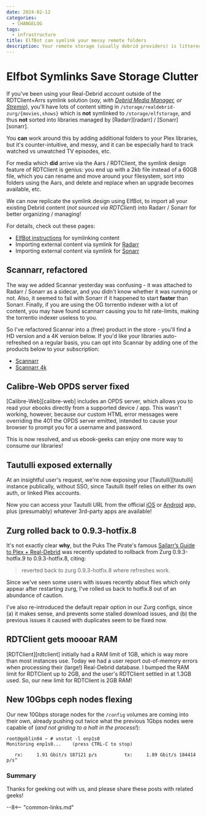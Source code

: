```yaml
---
date: 2024-02-12
categories:
  - CHANGELOG
tags:
  - infrastructure
title: ElfBot can symlink your messy remote folders
description: Your remote storage (usually debrid providers) is littered with content, all mostly unsorted, weirdly-named, and hard to play in Plex. ElfBot can now symlink these for you so that the Aars can import them and sort them beautifully for Plex to scan!
---
```


# Elfbot Symlinks Save Storage Clutter

If you've been using your Real-Debrid account outside of the RDTClient+Arrs symlink solution (*say, with [Debrid Media Manager](https://debridmediamanager.com), or [Stremio](https://elfhosted.com/guides/media/stream-from-real-debrid-with-self-hosted-torrentio/)*), you'll have lots of content sitting in `/storage/realdebrid-zurg/{movies,shows}` which is **not** symlinked to `/storage/elfstorage`, and thus **not** sorted into libraries managed by [Radarr][radarr] / [Sonarr][sonarr].

You **can** work around this by adding additional folders to your Plex libraries, but it's counter-intuitive, and messy, and it can be especially hard to track watched vs unwatched TV episodes, etc.

For media which **did** arrive via the Aars / RDTClient, the symlink design feature of RDTClient is genius:  you end up with a 2kb file instead of a 60GB file, which you can rename and move around your filesystem, sort into folders using the Aars, and delete and replace when an upgrade becomes available, etc.

We can now replicate the symlink design using ElfBot, to import all your existing Debrid content (*not sourced via RDTClient*) into Radarr / Sonarr for better organizing / managing!

For details, check out these pages:

<!-- more -->

* [ElfBot instructions](/app/elfbot/#how-to-import-symlinks) for symlinking content
* Importing external content via symlink for [Radarr](/app/radarr/#import-existing-remote-media)
* Importing external content via symlink for [Sonarr](/app/sonarr/#import-existing-remote-media)

## Scannarr, refactored

The way we added Scannar yesterday was confusing - it was attached to Radarr / Sonarr as a sidecar, and you didn't know whether it was running or not. Also, it seemed to fail with Sonarr if it happened to start **faster** than Sonarr. Finally, if you are using the OG torrentio indexer with a lot of content, you may have found scannarr causing you to hit rate-limits, making the torrentio indexer useless to you.

So I've refactored Scannar into a (free) product in the store - you'll find a HD version and a 4K version below. If you'd like your libraries auto-refreshed on a regular basis, you can opt into Scannar by adding one of the products below to your subscription:

* [Scannarr](https://store.elfhosted.com/product/scannarr)
* [Scannarr 4k](https://store.elfhosted.com/product/scannarr-4k)

## Calibre-Web OPDS server fixed

[Calibre-Web][calibre-web] includes an OPDS server, which allows you to read your ebooks directly from a supported device / app. This wasn't working, however, because our custom HTML error messages were overriding the 401 the OPDS server emitted, intended to cause your browser to prompt you for a username and password.

This is now resolved, and us ebook-geeks can enjoy one more way to consume our libraries!

## Tautulli exposed externally

At an insightful user's request, we're now exposing your [Tautulli][tautulli] instance publically, without SSO, since Tautulli itself relies on either its own auth, or linked Plex accounts. 

Now you can access your Tautulli URL from the official [iOS](https://apps.apple.com/us/app/tautulli-remote/id1570909086) or [Android](https://play.google.com/store/apps/details?id=com.tautulli.tautulli_remote) app, plus (presumably) whatever 3rd-party apps are available!

## Zurg rolled back to 0.9.3-hotfix.8

It's not exactly clear **why**, but the Puks The Pirate's famous [Sailarr’s Guide to Plex + Real-Debrid](https://puksthepirate.notion.site/puksthepirate/eebe27d130fa400c8a0536cab9d46eb3?v=0cf094af30854b628e47ec17010725a5) was recently updated to rollback from Zurg 0.9.3-hotfix.9 to 0.9.3-hotfix.8, citing:

> reverted back to zurg 0.9.3-hotfix.8 where refreshes work.

Since we've seen some users with issues recently about files which only appear after restarting zurg, I've rolled us back to hotfix.8 out of an abundance of caution.

I've also re-introduced the default repair option in our Zurg configs, since (a) it makes sense, and prevents some stalled download issues, and (b) the previous issues it caused with duplicates seem to be fixed now.

## RDTClient gets moooar RAM

[RDTClient][rdtclient] initially had a RAM limit of 1GB, which is way more than most instances use. Today we had a user report out-of-memory errors when processing their (large!) Real-Debrid database. I bumped the RAM limit for RDTClient up to 2GB, and the user's RDTClient settled in at 1.3GB used. So, our new limit for RDTClient is 2GB RAM!

## New 10Gbps ceph nodes flexing

Our new 10Gbps storage nodes for the `/config` volumes are coming into their own, already pushing out twice what the  previous 1Gbps nodes were capable of (*and not griding to a halt in the process!*):

```
root@goblin04 ~ # vnstat -l enp1s0
Monitoring enp1s0...    (press CTRL-C to stop)

   rx:     1.91 Gbit/s 187121 p/s          tx:     1.89 Gbit/s 184414 p/s^
```

### Summary

Thanks for geeking out with us, and please share these posts with related geeks!

--8<-- "common-links.md"